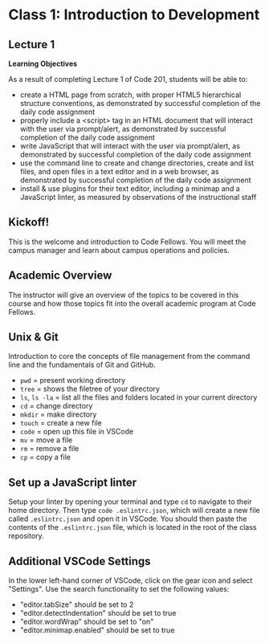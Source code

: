 # Class 1: Introduction to Development

## Lecture 1

**Learning Objectives**

As a result of completing Lecture 1 of Code 201, students will be able to:
- create a HTML page from scratch, with proper HTML5 hierarchical structure conventions, as demonstrated by successful completion of the daily code assignment
- properly include a \<script> tag in an HTML document that will interact with the user via prompt/alert, as demonstrated by successful completion of the daily code assignment
- write JavaScript that will interact with the user via prompt/alert, as demonstrated by successful completion of the daily code assignment
- use the command line to create and change directories, create and list files, and open files in a text editor and in a web browser, as demonstrated by successful completion of the daily code assignment
- install & use plugins for their text editor, including a minimap and a JavaScript linter, as measured by observations of the instructional staff

## Kickoff!

This is the welcome and introduction to Code Fellows. You will meet the campus manager and learn about campus operations and policies.

## Academic Overview

The instructor will give an overview of the topics to be covered in this course and how those topics fit into the overall academic program at Code Fellows.

## Unix & Git

Introduction to core the concepts of file management from the command line and the fundamentals of Git and GitHub.

* `pwd` = present working directory
* `tree`  = shows the filetree of your directory
* `ls`, `ls -la`  = list all the files and folders located in your current directory
* `cd` = change directory
* `mkdir` = make directory  
* `touch` = create a new file
*  `code`  = open up this file in VSCode
* `mv` = move a file
* `rm` = remove a file
* `cp`  = copy a file

## Set up a JavaScript linter
Setup your linter by opening your terminal and type `cd` to navigate to their home directory. Then type `code .eslintrc.json`, which will create a new file called `.eslintrc.json` and open it in VSCode. You should then paste the contents of the `.eslintrc.json` file, which is located in the root of the class repository.

## Additional VSCode Settings
In the lower left-hand corner of VSCode, click on the gear icon and select "Settings". Use the search functionality to set the following values:
* "editor.tabSize" should be set to 2
* "editor.detectIndentation" should be set to true
* "editor.wordWrap" should be set to "on"
* "editor.minimap.enabled" should be set to true
